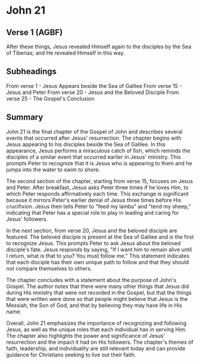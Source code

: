# John 21

## Verse 1 (AGBF)

After these things, Jesus revealed Himself again to the disciples by the Sea of Tiberias; and He revealed Himself in this way.

## Subheadings

From verse 1 - Jesus Appears beside the Sea of Galilee
From verse 15 - Jesus and Peter
From verse 20 - Jesus and the Beloved Disciple
From verse 25 - The Gospel's Conclusion

## Summary

John 21 is the final chapter of the Gospel of John and describes several events that occurred after Jesus' resurrection. The chapter begins with Jesus appearing to his disciples beside the Sea of Galilee. In this appearance, Jesus performs a miraculous catch of fish, which reminds the disciples of a similar event that occurred earlier in Jesus' ministry. This prompts Peter to recognize that it is Jesus who is appearing to them and he jumps into the water to swim to shore.

The second section of the chapter, starting from verse 15, focuses on Jesus and Peter. After breakfast, Jesus asks Peter three times if he loves Him, to which Peter responds affirmatively each time. This exchange is significant because it mirrors Peter's earlier denial of Jesus three times before His crucifixion. Jesus then tells Peter to "feed my lambs" and "tend my sheep," indicating that Peter has a special role to play in leading and caring for Jesus' followers.

In the next section, from verse 20, Jesus and the beloved disciple are featured. The beloved disciple is present at the Sea of Galilee and is the first to recognize Jesus. This prompts Peter to ask Jesus about the beloved disciple's fate. Jesus responds by saying, "If I want him to remain alive until I return, what is that to you? You must follow me." This statement indicates that each disciple has their own unique path to follow and that they should not compare themselves to others.

The chapter concludes with a statement about the purpose of John's Gospel. The author notes that there were many other things that Jesus did during His ministry that were not recorded in the Gospel, but that the things that were written were done so that people might believe that Jesus is the Messiah, the Son of God, and that by believing they may have life in His name.

Overall, John 21 emphasizes the importance of recognizing and following Jesus, as well as the unique roles that each individual has in serving Him. The chapter also highlights the power and significance of Jesus' resurrection and the impact it had on His followers. The chapter's themes of faith, leadership, and individuality are still relevant today and can provide guidance for Christians seeking to live out their faith.